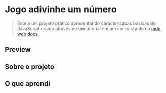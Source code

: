 # Jogo adivinhe um número
> Este é um projeto prático apresentando características básicas do JavaScript criado através de um tutorial em um curso rápido da [mdn web docs](https://developer.mozilla.org/pt-BR/docs/Learn/JavaScript/First_steps/A_first_splash#finalizando_a_funcionalidade_do_jogo).

## Preview

## Sobre o projeto

## O que aprendi
